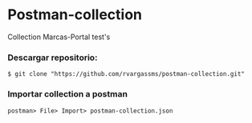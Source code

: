 # Postman-collection
Collection Marcas-Portal test's

### Descargar repositorio:   
``` $ git clone "https://github.com/rvargassms/postman-collection.git" ```

### Importar collection a postman
    postman> File> Import> postman-collection.json


